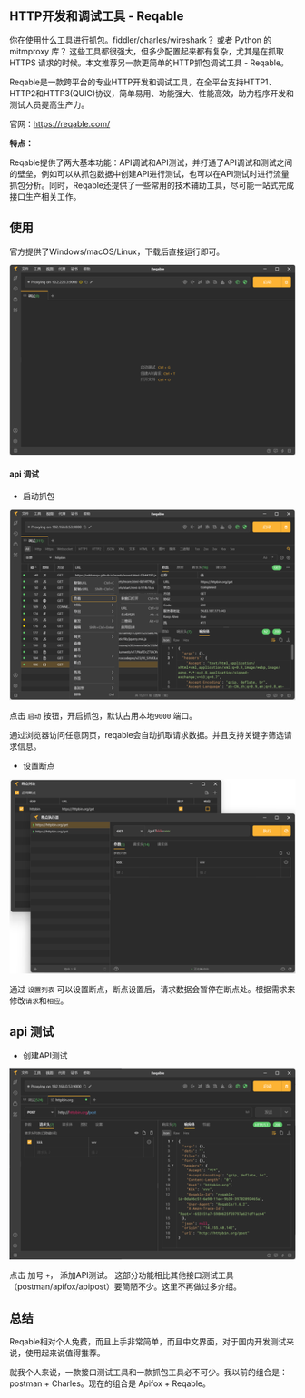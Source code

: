 ## HTTP开发和调试工具 - Reqable

你在使用什么工具进行抓包。fiddler/charles/wireshark？ 或者 Python 的 mitmproxy 库？ 这些工具都很强大，但多少配置起来都有复杂，尤其是在抓取 HTTPS 请求的时候。本文推荐另一款更简单的HTTP抓包调试工具 - Reqable。

Reqable是一款跨平台的专业HTTP开发和调试工具，在全平台支持HTTP1、HTTP2和HTTP3(QUIC)协议，简单易用、功能强大、性能高效，助力程序开发和测试人员提高生产力。

官网：https://reqable.com/


__特点：__

Reqable提供了两大基本功能：API调试和API测试，并打通了API调试和测试之间的壁垒，例如可以从抓包数据中创建API进行测试，也可以在API测试时进行流量抓包分析。同时，Reqable还提供了一些常用的技术辅助工具，尽可能一站式完成接口生产相关工作。


## 使用

官方提供了Windows/macOS/Linux，下载后直接运行即可。

![](image/reqable1.png)


#### api 调试

* 启动抓包

![](image/reqable2.png)

点击 `启动` 按钮，开启抓包，默认占用本地`9000` 端口。

通过浏览器访问任意网页，reqable会自动抓取请求数据。并且支持关键字筛选请求信息。


* 设置断点

![](image/reqable3.png)

通过 `设置列表` 可以设置断点，断点设置后，请求数据会暂停在断点处。根据需求来修改`请求`和`相应`。


## api 测试

* 创建API测试

![](image/reqable4.png)

点击 加号 `+`， 添加API测试。 这部分功能相比其他接口测试工具（postman/apifox/apipost）要简陋不少。这里不再做过多介绍。


## 总结

Reqable相对个人免费，而且上手非常简单，而且中文界面，对于国内开发测试来说，使用起来说值得推荐。

就我个人来说，一款接口测试工具和一款抓包工具必不可少。我以前的组合是：postman + Charles。现在的组合是 Apifox + Reqable。

